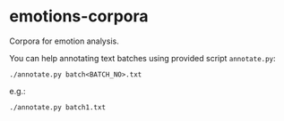 # emotions-corpora

Corpora for emotion analysis.

You can help annotating text batches using provided script `annotate.py`:
```
./annotate.py batch<BATCH_NO>.txt
```
e.g.:
```
./annotate.py batch1.txt
```
